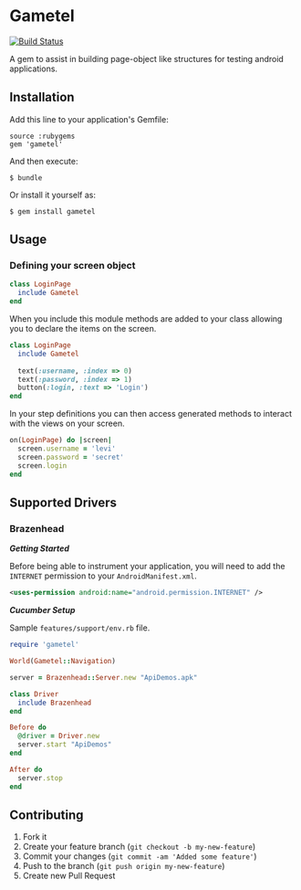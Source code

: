 # Gametel

[![Build Status](http://travis-ci.org/leandog/gametel.png)](http://travis-ci.org/leandog/gametel)

A gem to assist in building page-object like structures for testing android applications.

## Installation

Add this line to your application's Gemfile:

    source :rubygems
    gem 'gametel'

And then execute:

    $ bundle

Or install it yourself as:

    $ gem install gametel

## Usage

### Defining your screen object
````ruby
class LoginPage
  include Gametel
end
````

When you include this module methods are added to your class allowing you to declare the items on the screen.

````ruby
class LoginPage
  include Gametel
  
  text(:username, :index => 0)
  text(:password, :index => 1)
  button(:login, :text => 'Login')
end
````

In your step definitions you can then access generated methods to interact with the views on your screen.

````ruby
on(LoginPage) do |screen|
  screen.username = 'levi'
  screen.password = 'secret'
  screen.login
end
````

## Supported Drivers

### Brazenhead

**_Getting Started_**

Before being able to instrument your application, you will need to add the `INTERNET` permission to your `AndroidManifest.xml`.

```xml
<uses-permission android:name="android.permission.INTERNET" />
```

**_Cucumber Setup_**

Sample `features/support/env.rb` file.

````ruby
require 'gametel'

World(Gametel::Navigation)

server = Brazenhead::Server.new "ApiDemos.apk"

class Driver
  include Brazenhead
end

Before do
  @driver = Driver.new
  server.start "ApiDemos"
end

After do
  server.stop
end
````

## Contributing

1. Fork it
2. Create your feature branch (`git checkout -b my-new-feature`)
3. Commit your changes (`git commit -am 'Added some feature'`)
4. Push to the branch (`git push origin my-new-feature`)
5. Create new Pull Request

